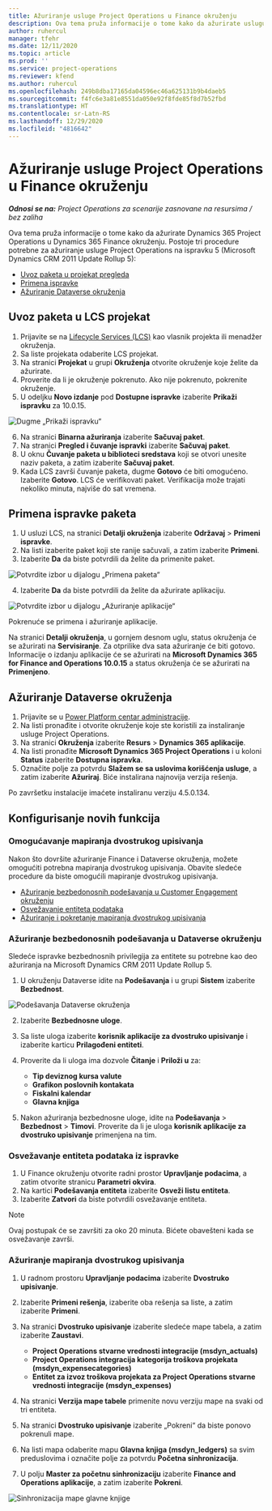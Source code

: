 ```yaml
---
title: Ažuriranje usluge Project Operations u Finance okruženju
description: Ova tema pruža informacije o tome kako da ažurirate uslugu Project Operations u Dynamics 365 Finance okruženju.
author: ruhercul
manager: tfehr
ms.date: 12/11/2020
ms.topic: article
ms.prod: ''
ms.service: project-operations
ms.reviewer: kfend
ms.author: ruhercul
ms.openlocfilehash: 249b8dba17165da04596ec46a625131b9b4daeb5
ms.sourcegitcommit: f4fc6e3a81e8551da050e92f8fde85f8d7b52fbd
ms.translationtype: HT
ms.contentlocale: sr-Latn-RS
ms.lasthandoff: 12/29/2020
ms.locfileid: "4816642"
---
```

# <a name="update-project-operations-in-your-finance-environment"></a>Ažuriranje usluge Project Operations u Finance okruženju

_**Odnosi se na:** Project Operations za scenarije zasnovane na resursima / bez zaliha_


Ova tema pruža informacije o tome kako da ažurirate Dynamics 365 Project Operations u Dynamics 365 Finance okruženju. Postoje tri procedure potrebne za ažuriranje usluge Project Operations na ispravku 5 (Microsoft Dynamics CRM 2011 Update Rollup 5):

- [Uvoz paketa u projekat pregleda](#import)
- [Primena ispravke](#apply)
- [Ažuriranje Dataverse okruženja](#update)

## <a name="import-the-package-into-your-lcs-project"></a><a name="import"></a>Uvoz paketa u LCS projekat

1. Prijavite se na [Lifecycle Services (LCS)](https://lcs.dynamics.com/) kao vlasnik projekta ili menadžer okruženja.
2. Sa liste projekata odaberite LCS projekat.
3. Na stranici **Projekat** u grupi **Okruženja** otvorite okruženje koje želite da ažurirate.
4. Proverite da li je okruženje pokrenuto. Ako nije pokrenuto, pokrenite okruženje.
5. U odeljku **Novo izdanje** pod **Dostupne ispravke** izaberite **Prikaži ispravku** za 10.0.15.

![Dugme „Prikaži ispravku“](media/view-update.png)

6. Na stranici **Binarna ažuriranja** izaberite **Sačuvaj paket**.
7. Na stranici **Pregled i čuvanje ispravki** izaberite **Sačuvaj paket**.
8. U oknu **Čuvanje paketa u biblioteci sredstava** koji se otvori unesite naziv paketa, a zatim izaberite **Sačuvaj paket**.
9. Kada LCS završi čuvanje paketa, dugme **Gotovo** će biti omogućeno. Izaberite **Gotovo**. LCS će verifikovati paket. Verifikacija može trajati nekoliko minuta, najviše do sat vremena.


## <a name="apply-the-package-update"></a><a name="apply"></a>Primena ispravke paketa

1. U usluzi LCS, na stranici **Detalji okruženja** izaberite **Održavaj** > **Primeni ispravke**.
2. Na listi izaberite paket koji ste ranije sačuvali, a zatim izaberite **Primeni**.
3. Izaberite **Da** da biste potvrdili da želite da primenite paket.

![Potvrdite izbor u dijalogu „Primena paketa“](media/confirm-package-deployment.png)

4. Izaberite **Da** da biste potvrdili da želite da ažurirate aplikaciju.

![Potvrdite izbor u dijalogu „Ažuriranje aplikacije“](media/confirm-application-update.png)

Pokrenuće se primena i ažuriranje aplikacije. 

Na stranici **Detalji okruženja**, u gornjem desnom uglu, status okruženja će se ažurirati na **Servisiranje**. Za otprilike dva sata ažuriranje će biti gotovo. Informacije o izdanju aplikacije će se ažurirati na **Microsoft Dynamics 365 for Finance and Operations 10.0.15** a status okruženja će se ažurirati na **Primenjeno**.


## <a name="update-your-dataverse-environment"></a><a name="update"></a>Ažuriranje Dataverse okruženja

1. Prijavite se u [Power Platform centar administracije](https://admin.powerplatform.com/).
2. Na listi pronađite i otvorite okruženje koje ste koristili za instaliranje usluge Project Operations.
3. Na stranici **Okruženja** izaberite **Resurs** > **Dynamics 365 aplikacije**.
4. Na listi pronađite **Microsoft Dynamics 365 Project Operations** i u koloni **Status** izaberite **Dostupna ispravka**.
5. Označite polje za potvrdu **Slažem se sa uslovima korišćenja usluge**, a zatim izaberite **Ažuriraj**. Biće instalirana najnovija verzija rešenja.

Po završetku instalacije imaćete instaliranu verziju 4.5.0.134.

## <a name="configure-new-features"></a>Konfigurisanje novih funkcija

### <a name="enable-dual-write-mapping"></a>Omogućavanje mapiranja dvostrukog upisivanja

Nakon što dovršite ažuriranje Finance i Dataverse okruženja, možete omogućiti potrebna mapiranja dvostrukog upisivanja. Obavite sledeće procedure da biste omogućili mapiranje dvostrukog upisivanja.

- [Ažuriranje bezbedonosnih podešavanja u Customer Engagement okruženju](#security)
- [Osvežavanje entiteta podataka](#refresh)
- [Ažuriranje i pokretanje mapiranja dvostrukog upisivanja](#run)

### <a name="update-security-settings-on-the-dataverse-environment"></a><a name="security"></a>Ažuriranje bezbedonosnih podešavanja u Dataverse okruženju

Sledeće ispravke bezbednosnih privilegija za entitete su potrebne kao deo ažuriranja na Microsoft Dynamics CRM 2011 Update Rollup 5.

1. U okruženju Dataverse idite na **Podešavanja** i u grupi **Sistem** izaberite **Bezbednost**.

![Podešavanja Dataverse okruženja](media/Picture21.png)

2. Izaberite **Bezbednosne uloge**.
3. Sa liste uloga izaberite **korisnik aplikacije za dvostruko upisivanje** i izaberite karticu **Prilagođeni entiteti**. 
4. Proverite da li uloga ima dozvole **Čitanje** i **Priloži u** za:

      - **Tip deviznog kursa valute**
      - **Grafikon poslovnih kontakata** 
      - **Fiskalni kalendar** 
      - **Glavna knjiga**

5. Nakon ažuriranja bezbednosne uloge, idite na **Podešavanja** > **Bezbednost** > **Timovi**. Proverite da li je uloga **korisnik aplikacije za dvostruko upisivanje** primenjena na tim. 

### <a name="refresh-data-entities-from-the-update"></a><a name="refresh"></a>Osvežavanje entiteta podataka iz ispravke

1. U Finance okruženju otvorite radni prostor **Upravljanje podacima**, a zatim otvorite stranicu **Parametri okvira**.
2. Na kartici **Podešavanja entiteta** izaberite **Osveži listu entiteta**.
3. Izaberite **Zatvori** da biste potvrdili osvežavanje entiteta.

 > [!NOTE]
 > Ovaj postupak će se završiti za oko 20 minuta. Bićete obavešteni kada se osvežavanje završi.

### <a name="update-dual-write-mappings"></a><a name="run"></a>Ažuriranje mapiranja dvostrukog upisivanja

1. U radnom prostoru **Upravljanje podacima** izaberite **Dvostruko upisivanje**.
2. Izaberite **Primeni rešenja**, izaberite oba rešenja sa liste, a zatim izaberite **Primeni**.
3. Na stranici **Dvostruko upisivanje** izaberite sledeće mape tabela, a zatim izaberite **Zaustavi**.

    - **Project Operations stvarne vrednosti integracije (msdyn_actuals)**
    - **Project Operations integracija kategorija troškova projekata (msdyn_expensecategories)**
    - **Entitet za izvoz troškova projekata za Project Operations stvarne vrednosti integracije (msdyn_expenses)**

4. Na stranici **Verzija mape tabele** primenite novu verziju mape na svaki od tri entiteta.
5. Na stranici **Dvostruko upisivanje** izaberite „Pokreni“ da biste ponovo pokrenuli mape.
6. Na listi mapa odaberite mapu **Glavna knjiga (msdyn_ledgers)** sa svim preduslovima i označite polje za potvrdu **Početna sinhronizacija**. 
7. U polju **Master za početnu sinhronizaciju** izaberite **Finance and Operations aplikacije**, a zatim izaberite **Pokreni**.
 
 ![Sinhronizacija mape glavne knjige](media/DW6.png)
 
